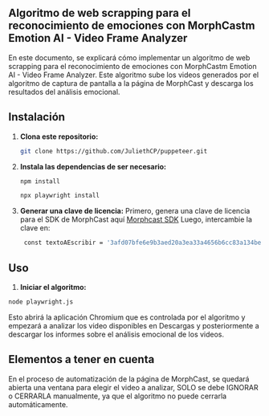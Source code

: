 ## **Algoritmo de web scrapping para el reconocimiento de emociones con MorphCastm Emotion AI - Video Frame Analyzer**
En este documento, se explicará cómo implementar un algoritmo de web scrapping para el reconocimiento de emociones con MorphCastm Emotion AI - Video Frame Analyzer. Este algoritmo sube los videos generados por el algoritmo de captura de pantalla a la página de MorphCast y descarga los resultados del análisis emocional.


## Instalación

1. **Clona este repositorio:**
    ```bash
    git clone https://github.com/JuliethCP/puppeteer.git
    ```

2. **Instala las dependencias de ser necesario:**
    ```bash
    npm install
    ```
    ```bash
    npx playwright install
    ```
3. **Generar una clave de licencia:**
Primero, genera una clave de licencia para el SDK de MorphCast aquí [Morphcast SDK](https://www.morphcast.com/sdk-licence-request/)  Luego, intercambie la clave en:
    ```bash
     const textoAEscribir = '3afd07bfe6e9b3aed20a3ea33a4656b6cc83a134bedc';
    ```
   
    

## Uso

1. **Iniciar el algoritmo:**

```bash
node playwright.js
```

Esto abrirá la aplicación Chromium que es controlada por el algoritmo y empezará a analizar los video disponibles en Descargas y posteriormente a descargar los informes sobre el análisis emocional de los videos.


## Elementos a tener en cuenta
En el proceso de automatización de la página de MorphCast, se quedará abierta una ventana para elegir el video a analizar, SOLO se debe IGNORAR o CERRARLA manualmente, ya que el algoritmo no puede cerrarla automáticamente.
